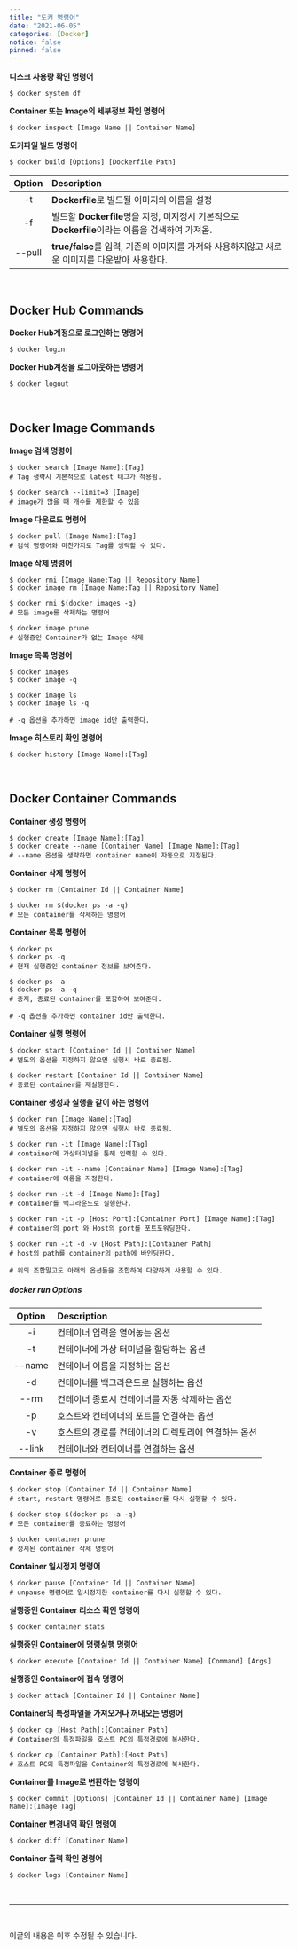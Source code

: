 ```yaml
---
title: "도커 명령어"
date: "2021-06-05"
categories: [Docker]
notice: false
pinned: false
---
```


**디스크 사용량 확인 명령어**
```shell
$ docker system df
```

**Container 또는 Image의 세부정보 확인 명령어**
```shell
$ docker inspect [Image Name || Container Name]
```

**도커파일 빌드 명령어**
```shell
$ docker build [Options] [Dockerfile Path]
```

|Option|Description|
| :-: | :- |
| -t | **Dockerfile**로 빌드될 이미지의 이름을 설정 |
| -f | 빌드할 **Dockerfile**명을 지정, 미지정시 기본적으로 **Dockerfile**이라는 이름을 검색하여 가져옴. |
| --pull | **true/false**를 입력, 기존의 이미지를 가져와 사용하지않고 새로운 이미지를 다운받아 사용한다.

<br/>

## Docker Hub Commands

**Docker Hub계정으로 로그인하는 명령어**
```shell 
$ docker login 
```

**Docker Hub계정을 로그아웃하는 명령어**
```shell 
$ docker logout
```

<br/>

## Docker Image Commands

**Image 검색 명령어**
```shell 
$ docker search [Image Name]:[Tag]
# Tag 생략시 기본적으로 latest 태그가 적용됨.

$ docker search --limit=3 [Image]
# image가 많을 때 개수를 제한할 수 있음
```

**Image 다운로드 명령어**
```shell 
$ docker pull [Image Name]:[Tag]
# 검색 명령어와 마찬가지로 Tag를 생략할 수 있다.
```

**Image 삭제 명령어**
```shell 
$ docker rmi [Image Name:Tag || Repository Name]
$ docker image rm [Image Name:Tag || Repository Name]

$ docker rmi $(docker images -q)
# 모든 image를 삭제하는 명령어

$ docker image prune
# 실행중인 Container가 없는 Image 삭제
```

**Image 목록 명령어**
```shell 
$ docker images
$ docker image -q

$ docker image ls
$ docker image ls -q

# -q 옵션을 추가하면 image id만 출력한다.
```

**Image 히스토리 확인 명령어**
```shell
$ docker history [Image Name]:[Tag]
```

<br/>

## Docker Container Commands

**Container 생성 명령어**
```shell 
$ docker create [Image Name]:[Tag]
$ docker create --name [Container Name] [Image Name]:[Tag]
# --name 옵션을 생략하면 container name이 자동으로 지정된다.
```

**Container 삭제 명령어**
```shell
$ docker rm [Container Id || Container Name]

$ docker rm $(docker ps -a -q)
# 모든 container를 삭제하는 명령어
```

**Container 목록 명령어**
```shell
$ docker ps
$ docker ps -q
# 현재 실행중인 container 정보를 보여준다.

$ docker ps -a
$ docker ps -a -q
# 중지, 종료된 container를 포함하여 보여준다.

# -q 옵션을 추가하면 container id만 출력한다.
```

**Container 실행 명령어**
```shell
$ docker start [Container Id || Container Name]
# 별도의 옵션을 지정하지 않으면 실행시 바로 종료됨.

$ docker restart [Container Id || Container Name]
# 종료된 container를 재실행한다.
```

**Container 생성과 실행을 같이 하는 명령어**
```shell
$ docker run [Image Name]:[Tag]
# 별도의 옵션을 지정하지 않으면 실행시 바로 종료됨.

$ docker run -it [Image Name]:[Tag]
# container에 가상터미널을 통해 입력할 수 있다.

$ docker run -it --name [Container Name] [Image Name]:[Tag]
# container에 이름을 지정한다.

$ docker run -it -d [Image Name]:[Tag]
# container를 백그라운드로 실행한다.

$ docker run -it -p [Host Port]:[Container Port] [Image Name]:[Tag]
# container의 port 와 Host의 port를 포트포워딩한다.

$ docker run -it -d -v [Host Path]:[Container Path]
# host의 path를 container의 path에 바인딩한다.

# 위의 조합말고도 아래의 옵션들을 조합하여 다양하게 사용할 수 있다.
```
##### docker run Options
|Option|Description|
| :-: | :- |
| -i | 컨테이너 입력을 열어놓는 옵션 |
| -t | 컨테이너에 가상 터미널을 할당하는 옵션 |
| --name | 컨테이너 이름을 지정하는 옵션 |
| -d | 컨테이너를 백그라운드로 실행하는 옵션 |
| --rm | 컨테이너 종료시 컨테이너를 자동 삭제하는 옵션 |
| -p | 호스트와 컨테이너의 포트를 연결하는 옵션 |
| -v | 호스트의 경로를 컨테이너의 디렉토리에 연결하는 옵션 |
| --link | 컨테이너와 컨테이너를 연결하는 옵션 |

**Container 종료 명령어**
```shell
$ docker stop [Container Id || Container Name]
# start, restart 명령어로 종료된 container를 다시 실행할 수 있다.

$ docker stop $(docker ps -a -q)
# 모든 container를 종료하는 명령어

$ docker container prune
# 정지된 container 삭제 명령어
```

**Container 일시정지 명령어**
```shell
$ docker pause [Container Id || Container Name]
# unpause 명령어로 일시정지한 container를 다시 실행할 수 있다.
```

**실행중인 Container 리소스 확인 명령어**
```shell
$ docker container stats
```

**실행중인 Container에 명령실행 명령어**
```shell
$ docker execute [Container Id || Container Name] [Command] [Args]
```

**실행중인 Container에 접속 명령어**
```shell
$ docker attach [Container Id || Container Name]
```

**Container의 특정파일을 가져오거나 꺼내오는 명령어**
```shell
$ docker cp [Host Path]:[Container Path]
# Container의 특정파일을 호스트 PC의 특정경로에 복사한다.

$ docker cp [Container Path]:[Host Path]
# 호스트 PC의 특정파일을 Container의 특정경로에 복사한다.
```

**Container를 Image로 변환하는 명령어**
```shell
$ docker commit [Options] [Container Id || Container Name] [Image Name]:[Image Tag]
```

**Container 변경내역 확인 명령어**
```shell
$ docker diff [Conatiner Name]
```

**Container 출력 확인 명령어**
```shell
$ docker logs [Container Name]
```

<br/>

--- 

<br/>

이글의 내용은 이후 수정될 수 있습니다.